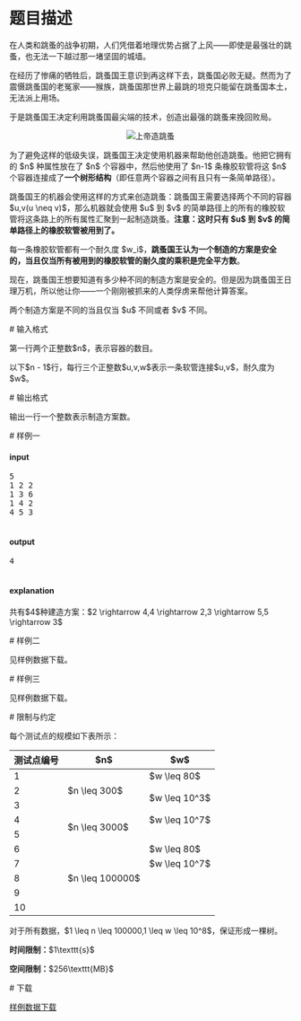 # 题目描述

<p>在人类和跳蚤的战争初期，人们凭借着地理优势占据了上风——即使是最强壮的跳蚤，也无法一下越过那一堵坚固的城墙。</p>
<p>在经历了惨痛的牺牲后，跳蚤国王意识到再这样下去，跳蚤国必败无疑。然而为了震慑跳蚤国的老冤家——猴族，跳蚤国那世界上最跳的坦克只能留在跳蚤国本土，无法派上用场。</p>
<p>于是跳蚤国王决定利用跳蚤国最尖端的技术，创造出最强的跳蚤来挽回败局。</p>
<center><img src="source/uoj/192/img/aHR0cDovL2ppcnV5aTkxMDM4NzcxNC5pcy1wcm9ncmFtbWVyLmNvbS91c2VyX2ZpbGVzL2ppcnV5aTkxMDM4NzcxNC9JbWFnZS9lZTJjM2VkM2Q1MzliNjAwOGUyMDk5ZTNlYjUwMzUyYWM0NWNiN2RmLmpwZw==.jpg" alt="上帝造跳蚤"/></center>

<p>为了避免这样的低级失误，跳蚤国王决定使用机器来帮助他创造跳蚤。他把它拥有的 $n$ 种属性放在了 $n$ 个容器中，然后他使用了 $n-1$ 条橡胶软管将这 $n$ 个容器连接成了<strong>一个树形结构</strong>（即任意两个容器之间有且只有一条简单路径）。</p>
<p>跳蚤国王的机器会使用这样的方式来创造跳蚤：跳蚤国王需要选择两个不同的容器 $u,v(u \neq v)$，那么机器就会使用 $u$ 到 $v$ 的简单路径上的所有的橡胶软管将这条路上的所有属性汇聚到一起制造跳蚤。<strong>注意：这时只有 $u$ 到 $v$ 的简单路径上的橡胶软管被用到了。</strong></p>
<p>每一条橡胶软管都有一个耐久度 $w_i$，<strong>跳蚤国王认为一个制造的方案是安全的，当且仅当所有被用到的橡胶软管的耐久度的乘积是完全平方数</strong>。</p>
<p>现在，跳蚤国王想要知道有多少种不同的制造方案是安全的。但是因为跳蚤国王日理万机，所以他让你——一个刚刚被抓来的人类俘虏来帮他计算答案。</p>
<p>两个制造方案是不同的当且仅当 $u$ 不同或者 $v$ 不同。</p>
# 输入格式


<p>第一行两个正整数$n$，表示容器的数目。</p>
<p>以下$n - 1$行，每行三个正整数$u,v,w$表示一条软管连接$u,v$，耐久度为$w$。</p>
# 输出格式


<p>输出一行一个整数表示制造方案数。</p>
# 样例一


<h4>input</h4>
<pre>5
1 2 2
1 3 6
1 4 2
4 5 3

</pre>

<h4>output</h4>
<pre>4

</pre>

<h4>explanation</h4>
<p>共有$4$种建造方案：$2 \rightarrow 4,4 \rightarrow 2,3 \rightarrow 5,5 \rightarrow 3$</p>
# 样例二


<p>见样例数据下载。</p>
# 样例三


<p>见样例数据下载。</p>
# 限制与约定


<p>每个测试点的规模如下表所示：</p>
<div class="table-responsive">
<table class="table table-bordered table-text-center table-vertical-middle"><thead><tr><th>测试点编号</th><th>$n$</th><th>$w$</th></tr></thead><tbody><tr><td>1</td><td rowspan="3">$n \leq 300$</td><td>$w \leq 80$</td></tr><tr><td>2</td><td rowspan="2">$w \leq 10^3$</td></tr><tr><td>3</td></tr><tr><td>4</td><td rowspan="2">$n \leq 3000$</td><td>$w \leq 10^7$</td></tr><tr><td>5</td><td></td></tr><tr><td>6</td><td rowspan="5">$n \leq 100000$</td><td>$w \leq 80$</td></tr><tr><td>7</td><td>$w \leq 10^7$</td></tr><tr><td>8</td><td rowspan="3"></td></tr><tr><td>9</td></tr><tr><td>10</td></tr></tbody></table></div>

<p>对于所有数据，$1 \leq n \leq 100000,1 \leq w \leq 10^8$，保证形成一棵树。</p>
<p><strong>时间限制：</strong>$1\texttt{s}$</p>
<p><strong>空间限制：</strong>$256\texttt{MB}$</p>
# 下载


<p><a href="/download.php?type=problem&amp;id=192">样例数据下载</a></p>
